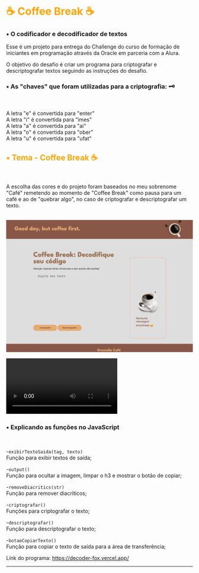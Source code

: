 <h1 style="color:orange">☕ Coffee Break ☕</h1>

<h3>▪️ O codificador e decodificador de textos</h3>

Esse é um projeto para entrega do Challenge do curso de formação de iniciantes em programação através da Oracle em parceria com a Alura. 

O objetivo do desafio é criar um programa para criptografar e descriptografar textos seguindo as instruções do desafio.

<h3>▪️ As "chaves" que foram utilizadas para a criptografia: 🗝️</h3> <br>

A letra "e" é convertida para "enter"<br>
A letra "i" é convertida para "imes"<br>
A letra "a" é convertida para "ai"<br>
A letra "o" é convertida para "ober"<br>
A letra "u" é convertida para "ufat"<br>

<h2 style="color:orange">▪️ Tema - Coffee Break ☕ </h2> <br>

A escolha das cores e do projeto foram baseados no meu sobrenome "Café" remetendo ao momento de "Coffee Break" como pausa para um café e ao de "quebrar algo", no caso de criptografar e descriptografar um texto. 
<br><br>

<img src="assets/projeto-finalizado.png"><br> 

![Gravação Vídeo Final](gravacao-projeto-final.mov)


<h3>▪️ Explicando as funções no JavaScript</h3>
<br>

-```exibirTextoSaida(tag, texto)```<br> 
Função para exibir textos de saída;<br>

-```output()```<br>
Função para ocultar a imagem, limpar o h3 e mostrar o botão de copiar;<br>

-```removeDiacritics(str)```<br>
Função para remover diacríticos;<br>

-```criptografar()```<br>
Funções para criptografar o texto;<br>

-```descriptografar()```<br>
Função para descriptografar o texto;<br>

-```botaoCopiarTexto()```<br>
Função para copiar o texto de saída para a área de transferência;<br>


Link do programa: https://decoder-fox.vercel.app/

<hr>
